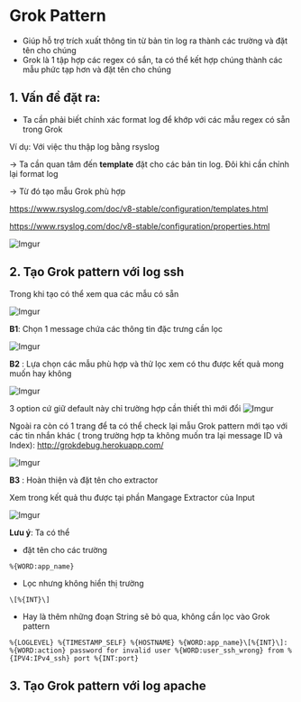 # Grok Pattern
- Giúp hỗ trợ trích xuất thông tin từ bản tin log ra thành các trường và đặt tên cho chúng
- Grok là 1 tập hợp các regex có sắn, ta có thể kết hợp chúng thành các mẫu phức tạp hơn và đặt tên cho chúng

## 1. **Vấn đề đặt ra:** 
- Ta cần phải biết chính xác format log để khớp với các mẫu regex có sẵn trong Grok

Ví dụ: Với việc thu thập log bằng rsyslog 

-> Ta cần quan tâm đến **template** đặt cho các bản tin log. Đôi khi cần chỉnh lại format log

-> Từ đó tạo mẫu Grok phù hợp

https://www.rsyslog.com/doc/v8-stable/configuration/templates.html

https://www.rsyslog.com/doc/v8-stable/configuration/properties.html

![Imgur](https://i.imgur.com/c2wfgBM.png)


## 2. Tạo Grok pattern với log ssh

Trong khi tạo có thể xem qua các mẫu có sẵn

![Imgur](https://i.imgur.com/dd4HYYj.png)

**B1**: Chọn 1 message chứa các thông tin đặc trưng cần lọc

![Imgur](https://i.imgur.com/1PtUA0P.png?1)

**B2** : Lựa chọn các mẫu phù hợp và thử lọc xem có thu được kết quả mong muốn hay không

![Imgur](https://i.imgur.com/Tknfo5f.png)

3 option cứ giữ default này chỉ trường hợp cần thiết thì mới đổi
![Imgur](https://i.imgur.com/JwBHdEc.png)


Ngoài ra còn có 1 trang để ta có thể check lại mẫu Grok pattern mới tạo với các tin nhắn khác ( trong trường hợp ta không muốn tra lại message ID và Index): 
http://grokdebug.herokuapp.com/

![Imgur](https://i.imgur.com/6UZpaKr.png)


**B3** : Hoàn thiện và đặt tên cho extractor

Xem trong kết quả thu được tại phần Mangage Extractor của Input

![Imgur](https://i.imgur.com/1cJ6vKU.png) 


**Lưu ý**:
Ta có thể 
- đặt tên cho các trường 
```
%{WORD:app_name}
```
- Lọc nhưng không hiển thị trường
```
\[%{INT}\]
```
- Hay là thêm những đoạn String sẽ bỏ qua, không cần lọc vào Grok pattern
```
%{LOGLEVEL} %{TIMESTAMP_SELF} %{HOSTNAME} %{WORD:app_name}\[%{INT}\]: %{WORD:action} password for invalid user %{WORD:user_ssh_wrong} from %{IPV4:IPv4_ssh} port %{INT:port}
```


## 3. Tạo Grok pattern với log apache

